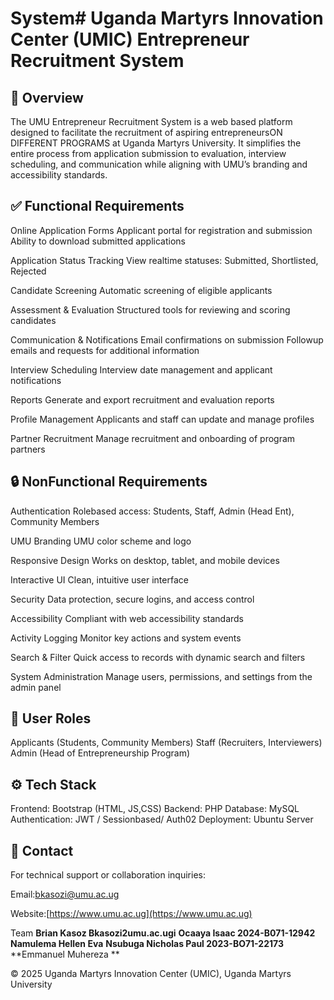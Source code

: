 # System# Uganda Martyrs Innovation Center (UMIC) Entrepreneur Recruitment System

## 🧩 Overview

The UMU Entrepreneur Recruitment System is a web based platform designed to facilitate the recruitment of aspiring entrepreneursON DIFFERENT PROGRAMS at Uganda Martyrs University. It simplifies the entire process from application submission to evaluation, interview scheduling, and communication while aligning with UMU’s branding and accessibility standards.

## ✅ Functional Requirements

 Online Application Forms
   Applicant portal for registration and submission
   Ability to download submitted applications

 Application Status Tracking
   View realtime statuses: Submitted, Shortlisted, Rejected

 Candidate Screening
   Automatic screening of eligible applicants

 Assessment & Evaluation
   Structured tools for reviewing and scoring candidates

 Communication & Notifications
   Email confirmations on submission
   Followup emails and requests for additional information

 Interview Scheduling
   Interview date management and applicant notifications

 Reports
   Generate and export recruitment and evaluation reports

 Profile Management
   Applicants and staff can update and manage profiles

 Partner Recruitment
   Manage recruitment and onboarding of program partners



## 🔒 NonFunctional Requirements

 Authentication
   Rolebased access: Students, Staff, Admin (Head Ent), Community Members

 UMU Branding
   UMU color scheme and logo

 Responsive Design
   Works on desktop, tablet, and mobile devices

 Interactive UI
   Clean, intuitive user interface

 Security
   Data protection, secure logins, and access control

 Accessibility
   Compliant with web accessibility standards

 Activity Logging
   Monitor key actions and system events

 Search & Filter
   Quick access to records with dynamic search and filters

 System Administration
   Manage users, permissions, and settings from the admin panel

## 👥 User Roles

 Applicants (Students, Community Members)
 Staff (Recruiters, Interviewers)
 Admin (Head of Entrepreneurship Program)


## ⚙️ Tech Stack

 Frontend: Bootstrap (HTML, JS,CSS)
 Backend: PHP 
 Database: MySQL 
 Authentication: JWT / Sessionbased/ Auth02
 Deployment: Ubuntu Server


## 📩 Contact

For technical support or collaboration inquiries:

Email:bkasozi@umu.ac.ug  

Website:[https://www.umu.ac.ug](https://www.umu.ac.ug)

Team
**Brian Kasoz Bkasozi2umu.ac.ugi**
**Ocaaya Isaac 2024-B071-12942**
**Namulema Hellen Eva**
**Nsubuga Nicholas Paul 2023-BO71-22173**
**Emmanuel Muhereza  **

© 2025 Uganda Martyrs Innovation Center (UMIC), Uganda Martyrs University

